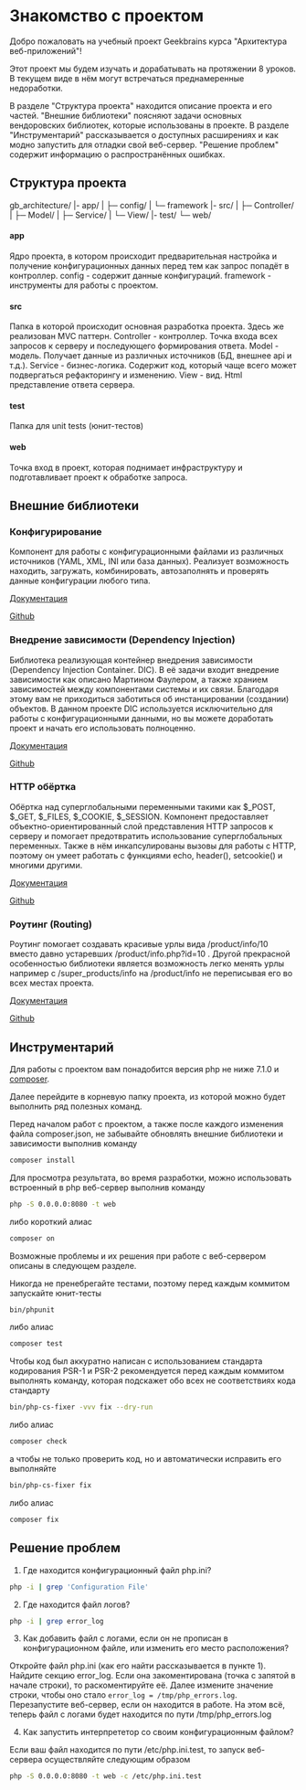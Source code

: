 Знакомство с проектом
=====================

Добро пожаловать на учебный проект Geekbrains курса "Архитектура веб-приложений"!

Этот проект мы будем изучать и дорабатывать на протяжении 8 уроков. В текущем виде в нём могут встречаться
преднамеренные недоработки.

В разделе "Структура проекта" находится описание проекта и его частей. "Внешние библиотеки" поясняют задачи основных
вендоровских библиотек, которые использованы в проекте. В разделе "Инструментарий" рассказывается о доступных
расширениях и как модно запустить для отладки свой веб-сервер. "Решение проблем" содержит информацию о
распространённых ошибках.


Структура проекта
-----------------

gb_architecture/
|- app/
|  ├─ config/
|  └─ framework
|- src/
|  ├─ Controller/
|  ├─ Model/
|  ├─ Service/
|  └─ View/
|- test/
└─ web/

#### app
Ядро проекта, в котором происходит предварительная настройка и получение конфигурационных данных перед тем
как запрос попадёт в контроллер.
config - содержит данные конфигураций.
framework - инструменты для работы с проектом.

#### src
Папка в которой происходит основная разработка проекта. Здесь же реализован MVC паттерн.
Controller - контроллер. Точка входа всех запросов к серверу и последующего формирования ответа.
Model - модель. Получает данные из различных источников (БД, внешнее api и т.д.).
Service - бизнес-логика. Содержит код, который чаще всего может подвергаться рефакторингу и изменению.
View - вид. Html представление ответа сервера.

#### test
Папка для unit tests (юнит-тестов)

#### web
Точка вход в проект, которая поднимает инфраструктуру и подготавливает проект к обработке запроса.


Внешние библиотеки
------------------

### Конфигурирование

Компонент для работы с конфигурационными файлами из различных источников (YAML, XML, INI или база данных). Реализует
возможность находить, загружать, комбинировать, автозаполнять и проверять данные конфигурации любого типа.

[Документация](https://symfony.com/doc/current/components/config.html)

[Github](https://github.com/symfony/config)


### Внедрение зависимости (Dependency Injection)

Библиотека реализующая контейнер внедрения зависимости (Dependency Injection Container. DIC). В её задачи входит
внедрение зависимости как описано Мартином Фаулером, а также хранием зависимостей между компонентами системы и их связи.
Благодаря этому вам не приходиться заботиться об инстанцировании (создании) объектов.
В данном проекте DIC используется исключительно для работы с конфигурационными данными, но вы можете доработать проект
и начать его использовать полноценно.

[Документация](https://symfony.com/doc/current/components/dependency_injection.html)

[Github](https://github.com/symfony/dependency-injection)


### HTTP обёртка

Обёртка над суперглобальными переменными такими как $_POST, $_GET, $_FILES, $_COOKIE, $_SESSION. Компонент предоставляет
объектно-ориентированный слой представления HTTP запросов к серверу и помогает предотвратить использование
суперглобальных переменных. Также в нём инкапсулированы вызовы для работы с HTTP, поэтому он умеет работать с функциями
echo, header(),  setcookie() и многими другими.

[Документация](https://symfony.com/doc/current/components/http_foundation.html)

[Github](https://github.com/symfony/http-foundation)


### Роутинг (Routing)

Роутинг помогает создавать красивые урлы вида /product/info/10 вместо давно устаревших /product/info.php?id=10 .
Другой прекрасной особенностью библиотеки является возможность легко менять урлы например
с /super_products/info на /product/info не переписывая его во всех местах проекта. 

[Документация](https://symfony.com/doc/current/routing.html)

[Github](https://github.com/symfony/routing)



Инструментарий
--------------

Для работы с проектом вам понадобится версия php не ниже 7.1.0 и [composer](https://getcomposer.org/download/).

Далее перейдите в корневую папку проекта, из которой можно будет выполнить ряд полезных команд. 

Перед началом работ с проектом, а также после каждого изменения файла composer.json, не забывайте обновлять
внешние библиотеки и зависимости выполнив команду
```bash
composer install
```

Для просмотра результата, во время разработки, можно использовать встроенный в php веб-сервер выполнив команду
```bash
php -S 0.0.0.0:8080 -t web
```
либо короткий алиас
```bash
composer on
```
Возможные проблемы и их решения при работе с веб-сервером описаны в следующем разделе.

Никогда не пренебрегайте тестами, поэтому перед каждым коммитом запускайте юнит-тесты
```bash
bin/phpunit
```
либо алиас
```bash
composer test
```

Чтобы код был аккуратно написан с использованием стандарта кодирования PSR-1 и PSR-2 рекомендуется перед каждым
коммитом выполнять команду, которая подскажет обо всех не соответствиях кода стандарту
```bash
bin/php-cs-fixer -vvv fix --dry-run
```
либо алиас
```bash
composer check
```
а чтобы не только проверить код, но и автоматически исправить его выполняйте
```bash
bin/php-cs-fixer fix
```
либо алиас
```bash
composer fix
```


Решение проблем
---------------

1. Где находится конфигурационный файл php.ini?
```bash
php -i | grep 'Configuration File'
```

2. Где находится файл логов?
```bash
php -i | grep error_log
```

3. Как добавить файл с логами, если он не прописан в конфигурационном файле, или изменить его место расположения?

Откройте файл php.ini (как его найти рассказывается в пункте 1). Найдите секцию error_log. Если она закоментирована
(точка с запятой в начале строки), то раскоментируйте её. Далее измените значение строки, чтобы оно стало
`error_log = /tmp/php_errors.log`. Перезапустите веб-сервер, если он находится в работе.
На этом всё, теперь файл с логами будет находится по пути /tmp/php_errors.log

4. Как запустить интерпрететор со своим конфигурационным файлом?

Если ваш файл находится по пути /etc/php.ini.test, то запуск веб-сервера осуществляйте следующим образом
```bash
php -S 0.0.0.0:8080 -t web -c /etc/php.ini.test
```
